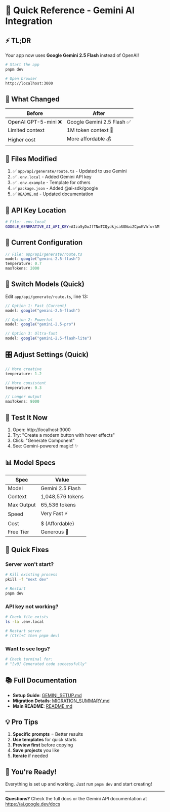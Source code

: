 # 🚀 Quick Reference - Gemini AI Integration

## ⚡ TL;DR

Your app now uses **Google Gemini 2.5 Flash** instead of OpenAI!

```bash
# Start the app
pnpm dev

# Open browser
http://localhost:3000
```

## 🎯 What Changed

| Before | After |
|--------|-------|
| OpenAI GPT-5-mini ❌ | Google Gemini 2.5 Flash ✅ |
| Limited context | 1M token context 🚀 |
| Higher cost | More affordable 💰 |

## 📁 Files Modified

1. ✅ `app/api/generate/route.ts` - Updated to use Gemini
2. ✅ `.env.local` - Added Gemini API key
3. ✅ `.env.example` - Template for others
4. ✅ `package.json` - Added @ai-sdk/google
5. ✅ `README.md` - Updated documentation

## 🔑 API Key Location

```bash
# File: .env.local
GOOGLE_GENERATIVE_AI_API_KEY=AIzaSyDoJfTNmTCQydkjcaSGNoiZCpoKVhfwrAM
```

## 🎨 Current Configuration

```typescript
// File: app/api/generate/route.ts
model: google("gemini-2.5-flash")
temperature: 0.7
maxTokens: 2000
```

## 🔄 Switch Models (Quick)

Edit `app/api/generate/route.ts`, line 13:

```typescript
// Option 1: Fast (Current)
model: google("gemini-2.5-flash")

// Option 2: Powerful
model: google("gemini-2.5-pro")

// Option 3: Ultra-fast
model: google("gemini-2.5-flash-lite")
```

## 🎛️ Adjust Settings (Quick)

```typescript
// More creative
temperature: 1.2

// More consistent
temperature: 0.3

// Longer output
maxTokens: 8000
```

## 🧪 Test It Now

1. Open: http://localhost:3000
2. Try: "Create a modern button with hover effects"
3. Click: "Generate Component"
4. See: Gemini-powered magic! ✨

## 📊 Model Specs

| Spec | Value |
|------|-------|
| Model | Gemini 2.5 Flash |
| Context | 1,048,576 tokens |
| Max Output | 65,536 tokens |
| Speed | Very Fast ⚡ |
| Cost | $ (Affordable) |
| Free Tier | Generous 🎁 |

## 🐛 Quick Fixes

### Server won't start?
```bash
# Kill existing process
pkill -f "next dev"

# Restart
pnpm dev
```

### API key not working?
```bash
# Check file exists
ls -la .env.local

# Restart server
# (Ctrl+C then pnpm dev)
```

### Want to see logs?
```bash
# Check terminal for:
# "[v0] Generated code successfully"
```

## 📚 Full Documentation

- **Setup Guide**: [GEMINI_SETUP.md](./GEMINI_SETUP.md)
- **Migration Details**: [MIGRATION_SUMMARY.md](./MIGRATION_SUMMARY.md)
- **Main README**: [README.md](./README.md)

## 💡 Pro Tips

1. **Specific prompts** = Better results
2. **Use templates** for quick starts
3. **Preview first** before copying
4. **Save projects** you like
5. **Iterate** if needed

## 🎉 You're Ready!

Everything is set up and working. Just run `pnpm dev` and start creating!

---

**Questions?** Check the full docs or the Gemini API documentation at https://ai.google.dev/docs

